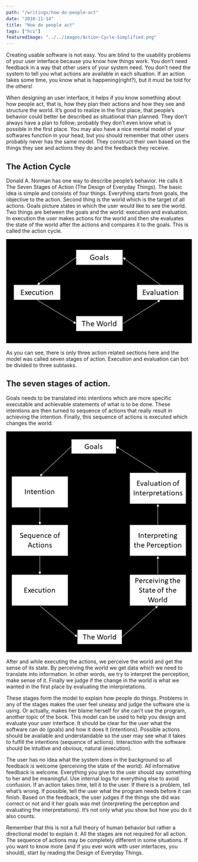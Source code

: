 ```yaml
---
path: "/writings/how-do-people-act"
date: "2010-11-14"
title: "How do people act"
tags: ["hci"]
featuredImage: "../../images/Action-Cycle-Simplified.png"
---
```

Creating usable software is not easy. You are blind to the usability problems of your user interface because you know how things work. You don’t need feedback in a way that other users of your system need. You don’t need the system to tell you what actions are available in each situation. If an action takes some time, you know what is happening(right?), but it must be told for the others!

When designing an user interface, it helps if you know something about how people act, that is, how they plan their actions and how they see and structure the world. It’s good to realize in the first place, that people’s behavior could better be described as situational than planned. They don’t always have a plan to follow; probably they don’t even know what is possible in the first place. You may also have a nice mental model of your softwares function in your head, but you should remember that other users probably never has the same model. They construct their own based on the things they see and actions they do and the feedback they receive.

## The Action Cycle

Donald A. Norman has one way to describe people’s behavior. He calls it The Seven Stages of Action (The Design of Everyday Things). The basic idea is simple and consists of four things. Everything starts from goals, the objective to the action. Second thing is the world which is the target of all actions. Goals picture states in which the user would like to see the world. Two things are between the goals and the world: execution and evaluation. In execution the user makes actions for the world and then she evaluates the state of the world after the actions and compares it to the goals. This is called the action cycle.

![Action Cycle Simplified](../../images/Action-Cycle-Simplified.png)

As you can see, there is only three action related sections here and the model was called seven stages of action. Execution and evaluation can bot be divided to three subtasks.

## The seven stages of action.

Goals needs to be translated into intentions which are more specific executable and achievable statements of what is to be done. These intentions are then turned to sequence of actions that really result in achieving the intention. Finally, this sequence of actions is executed which changes the world.

![Seven Stages of Action](../../images/Action-Cycle.png)

After and while executing the actions, we perceive the world and get the sense of its state. By perceiving the world we get data which we need to translate into information. In other words, we try to interpret the perception, make sense of it. Finally we judge if the change in the world is what we wanted in the first place by evaluating the interpretations.

These stages form the model to explain how people do things. Problems in any of the stages makes the user feel uneasy and judge the software she is using. Or actually, makes her blame herself for she can’t use the program, another topic of the book. This model can be used to help you design and evaluate your user interface. It should be clear for the user what the software can do (goals) and how it does it (intentions). Possible actions should be available and understandable so the user may see what it takes to fulfill the intentions (sequence of actions). Interaction with the software should be intuitive and obvious, natural (execution).

The user has no idea what the system does in the background so all feedback is welcome (perceiving the state of the world). All informative feedback is welcome. Everything you give to the user should say something to her and be meaningful. Use internal logs for everything else to avoid confusion. If an action takes time, tell it to the user. If there is a problem, tell what’s wrong. If possible, tell the user what the program needs before it can finish. Based on the feedback, the user judges if the things she did was correct or not and it her goals was met (interpreting the perception and evaluating the interpretations). It’s not only what you show but how you do it also counts.

Remember that this is not a full theory of human behavior but rather a directional model to explain it. All the stages are not required for all action. The sequence of actions may be completely different in some situations. If you want to know more (and if you ever work with user interfaces, you should), start by reading the Design of Everyday Things.